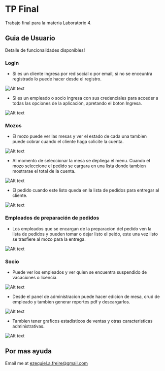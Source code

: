 # TP Final

Trabajo final para la materia Laboratorio 4.

## Guia de Usuario

Detalle de funcionalidades disponibles!

### Login
 - Si es un cliente ingresa por red social o por email, si no se enceuntra registrado lo puede hacer
   desde el registro.

 ![Alt text](https://github.com/flecherdev/comanda-front/blob/development/guias/login_cliente.png?raw=true "Title")

 - Si es un empleado o socio ingresa con sus credenciales para acceder a todas las opciones de la aplicación, apretando el boton Ingresa.

  ![Alt text](https://github.com/flecherdev/comanda-front/blob/development/guias/login_empleado.png?raw=true "Title")
  
### Mozos
 - El mozo puede ver las mesas y ver el estado de cada una tambien puede cobrar cuando el cliente haga 
 solicite la cuenta.

 ![Alt text](https://github.com/flecherdev/comanda-front/blob/development/guias/mesas_empleado.png?raw=true "Title")

 - Al momento de seleccionar la mesa se depliega el menu. Cuando el mozo seleccione el pedido se cargara
 en una lista donde tambien mostrarae el total de la cuenta.

 ![Alt text](https://github.com/flecherdev/comanda-front/blob/development/guias/menu_empleado.png?raw=true "Title")

 - El pedido cuando este listo queda en la lista de pedidos para entregar al cliente.

  ![Alt text](https://github.com/flecherdev/comanda-front/blob/development/guias/pedidos_mozo_empleado.png?raw=true "Title")

### Empleados de preparación de pedidos
 - Los empleados que se encargan de la preparacion del pedido ven la lista de pedidos y pueden tomar o dejar listo el peido, este una vez listo se trasfiere al mozo para la entrega.
   
 ![Alt text](https://github.com/flecherdev/comanda-front/blob/development/guias/pedidos_demas_empleado.png?raw=true "Title")
  
### Socio
 - Puede ver los empleados y ver quien se encuentra suspendido de vacaciones o licencia.

 ![Alt text](https://github.com/flecherdev/comanda-front/blob/development/guias/estados_empleado_socio.png?raw=true "Title")

 - Desde el panel de administracion puede hacer edicion de mesa, crud de empleado y tambien generar reportes pdf y descargarlos.

 ![Alt text](https://github.com/flecherdev/comanda-front/blob/development/guias/administracion_socio.png?raw=true "Title")

 - Tambien tener graficos estadisticos de ventas y otras caracteristicas administrativas.

 ![Alt text](https://github.com/flecherdev/comanda-front/blob/development/guias/administracion_socio.png?raw=true "Title")



   
  

## Por mas ayuda

Email me at ezequiel.a.freire@gmail.com
